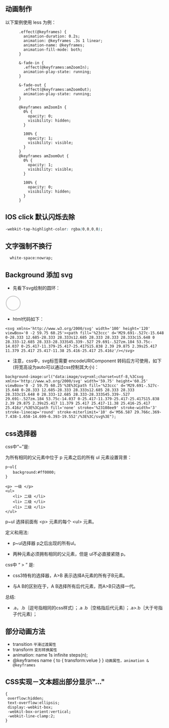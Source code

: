 <link rel="stylesheet" href="highlight/styles/atom-one-light.css">
<script src="highlight/highlight.min.js"></script>
<script>hljs.initHighlightingOnLoad();</script>

## 动画制作

以下案例使用 less 为例：

```less
      .effect(@keyframes) {
        animation-duration: 0.2s;
        animation: @keyframes .3s 1 linear;
        animation-name: @keyframes;
        animation-fill-mode: both;
      }

      &-fade-in {
        .effect(@keyframes:amZoomIn);
        animation-play-state: running;
      }

      &-fade-out {
        .effect(@keyframes:amZoomOut);
        animation-play-state: running;
      }
      
      @keyframes amZoomIn {
        0% {
          opacity: 0;
          visibility: hidden;
        }

        100% {
          opacity: 1;
          visibility: visible;
        }
      }
      @keyframes amZoomOut {
        0% {
          opacity: 1;
          visibility: visible;
        }

        100% {
          opacity: 0;
          visibility: hidden;
        }
      }

```


## IOS click 默认闪烁去除

```css
-webkit-tap-highlight-color: rgba(0,0,0,0); 
```

## 文字强制不换行

```
  white-space:nowrap;
```

## Background 添加 svg

* 先看下svg绘制的圆环：

 <svg xmlns='http://www.w3.org/2000/svg' width='50' height='50' viewBox='0 -2 59.75 60.25'><path fill='#ccc' d='M29.691-.527c-15.648 0-28.333 12.685-28.333 28.333s12.685 28.333 28.333 28.333c15.648 0 28.333-12.685 28.333-28.333S45.339-.527 29.691-.527zm.184 53.75c-14.037 0-25.417-11.379-25.417-25.417S15.838 2.39 29.875 2.39s25.417 11.379 25.417 25.417-11.38 25.416-25.417 25.416z'/></svg>

* html代码如下：

```
<svg xmlns='http://www.w3.org/2000/svg' width='100' height='120' viewBox='0 -2 59.75 60.25'><path fill='%23ccc' d='M29.691-.527c-15.648 0-28.333 12.685-28.333 28.333s12.685 28.333 28.333 28.333c15.648 0 28.333-12.685 28.333-28.333S45.339-.527 29.691-.527zm.184 53.75c-14.037 0-25.417-11.379-25.417-25.417S15.838 2.39 29.875 2.39s25.417 11.379 25.417 25.417-11.38 25.416-25.417 25.416z'/></svg>
```

* 注意，css中，svg标签需要 encodeURIComponent 转码后方可使用，如下(将宽高设为auto可以通过css控制其大小)：

```
background-image:url("data:image/svg+xml;charset=utf-8,%3Csvg xmlns='http://www.w3.org/2000/svg' width='59.75' height='60.25' viewBox='0 -2 59.75 60.25'%3E%3Cpath fill='%23ccc' d='M29.691-.527c-15.648 0-28.333 12.685-28.333 28.333s12.685 28.333 28.333 28.333c15.648 0 28.333-12.685 28.333-28.333S45.339-.527 29.691-.527zm.184 53.75c-14.037 0-25.417-11.379-25.417-25.417S15.838 2.39 29.875 2.39s25.417 11.379 25.417 25.417-11.38 25.416-25.417 25.416z'/%3E%3Cpath fill='none' stroke='%23108ee9' stroke-width='3' stroke-linecap='round' stroke-miterlimit='10' d='M56.587 29.766c.369-7.438-1.658-14.699-6.393-19.552'/%3E%3C/svg%3E");

```

## css选择器

css中“~”是:


为所有相同的父元素中位于 p 元素之后的所有 ul 元素设置背景：

~~~
p~ul{
　　background:#ff0000;
}
 
<p> 一级 </p>
<ul>
　　<li> 二级 </li>
　　<li> 二级 </li>
　　<li> 二级 </li>
</ul>
~~~

p~ul 选择前面有 \<p> 元素的每个 \<ul> 元素。
 
定义和用法:

* p~ul选择器 p之后出现的所有ul。

* 两种元素必须拥有相同的父元素，但是 ul不必直接紧随 p。

 

css中 “ > ” 是:

* css3特有的选择器，A>B 表示选择A元素的所有子B元素。

* 与A B的区别在于，A B选择所有后代元素，而A>B只选择一代。

总结:

*  .a，.b｛逗号指相同的css样式｝；.a .b｛空格指后代元素｝；.a>.b｛大于号指子代元素｝；
 

 
## 部分动画方法

* transition
`平滑过渡属性`
* transform
`变形转换属性`
* animation: name 1s infinite steps(n);
* @keyframes name {
	to {
		transform:velue
	}
}
`动画属性，animation & @keyframes`

## CSS实现－文本超出部分显示"…" 

	{
	 overflow:hidden;  					
     text-overflow:ellipsis; 			
     display:-webkit-box;  				 
     -webkit-box-orient:vertical;  	
     -webkit-line-clamp:2; 	
    }